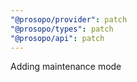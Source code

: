 ```yaml
---
"@prosopo/provider": patch
"@prosopo/types": patch
"@prosopo/api": patch
---
```


Adding maintenance mode
  